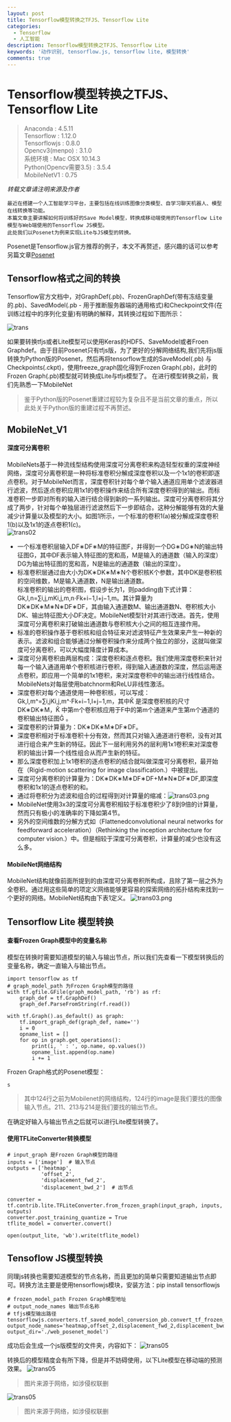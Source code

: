 ```yaml
---
layout: post
title: Tensorflow模型转换之TFJS、Tensorflow Lite
categories:
  - Tensorflow
  - 人工智能
description: Tensorflow模型转换之TFJS、Tensorflow Lite
keywords: '动作识别, tensorflow.js, tensorflow lite, 模型转换'
comments: true
---
```


# Tensorflow模型转换之TFJS、Tensorflow Lite

> Anaconda : 4.5.11  
> Tensorflow : 1.12.0  
> Tensorflowjs : 0.8.0  
> Opencv3\(menpo\) : 3.1.0  
> 系统环境 : Mac OSX 10.14.3  
> Python\(Opencv需要3.5\) : 3.5.4  
> MobileNetV1 : 0.75

_转载文章请注明来源及作者_

```
最近在搭建一个人工智能学习平台，主要包括在线训练图像分类模型、自学习聊天机器人、模型在线转换等功能。  
本篇文章主要讲解如何将训练好的Save Model模型，转换成移动端使用的Tensorflow Lite模型与Web端使用的Tensorflow JS模型。  
此处我们以Posenet为例来实现Lite与JS模型的转换。
```

Posenet是Tensorflow.js官方推荐的例子，本文不再赘述，感兴趣的话可以参考另篇文章[Posenet](http://www.kuture.com.cn/2019/01/24/PoseNet动作识别/)

## Tensorflow格式之间的转换

Tensorflow官方文档中，对GraphDef\(.pb\)、FrozenGraphDef\(带有冻结变量的.pb\)、SavedModel\(.pb - 用于推断服务器端的通用格式\)和Checkpoint文件\(在训练过程中的序列化变量\)有明确的解释，其转换过程如下图所示：

![trans](/images/posts/AI/tranlite01.jpg)

如果要转换tfjs或者Lite模型可以使用Keras的HDF5、SaveModel或者Froen Graphdef。由于目前Posenet只有tfjs版，为了更好的分解网络结构,我们先将js版转换为Python版的Posenet，然后再将tensorflow生成的SaveModel\(.pb\) 与 Checkpoints\(.ckpt\)，使用freeze\_graph固化得到Frozen Graph\(.pb\)，此时的Frozen Graph\(.pb\)模型就可转换成Lite与tfjs模型了。
在进行模型转换之前，我们先熟悉一下MobileNet

> 鉴于Python版的Posenet重建过程较为复杂且不是当前文章的重点，所以此处关于Python版的重建过程不再赘述。

## MobileNet\_V1

#### 深度可分离卷积
MobileNets基于一种流线型结构使用深度可分离卷积来构造轻型权重的深度神经网络，深度可分离卷积是一种将标准卷积分解成深度卷积以及一个1x1的卷积即逐点卷积。对于MobileNet而言，深度卷积针对每个单个输入通道应用单个滤波器进行滤波，然后逐点卷积应用1x1的卷积操作来结合所有深度卷积得到的输出。而标准卷积一步即对所有的输入进行结合得到新的一系列输出。深度可分离卷积将其分成了两步，针对每个单独层进行滤波然后下一步即结合。这种分解能够有效的大量减少计算量以及模型的大小。如图1所示，一个标准的卷积1\(a\)被分解成深度卷积1\(b\)以及1x1的逐点卷积1\(c\)。   
![trans02](/images/posts/AI/trans02.png)

* 一个标准卷积层输入DF∗DF∗M的特征图F，并得到一个DG∗DG∗N的输出特征图G，其中DF表示输入特征图的宽和高，M是输入的通道数（输入的深度）DG为输出特征图的宽和高，N是输出的通道数（输出的深度）。  
* 标准卷积层通过由大小为DK∗DK∗M∗N个卷积核K个参数，其中DK是卷积核的空间维数，M是输入通道数，N是输出通道数。  
标准卷积的输出的卷积图，假设步长为1，则padding由下式计算：Gk,l,n=∑i,j,mKi,j,m,n⋅Fk+i−1,l+j−1,m。其计算量为DK∗DK∗M∗N∗DF∗DF，其由输入通道数M、输出通道数N、卷积核大小DK、输出特征图大小DF决定。MobileNet模型针对其进行改进。首先，使用深度可分离卷积来打破输出通道数与卷积核大小之间的相互连接作用。  
* 标准的卷积操作基于卷积核和组合特征来对滤波特征产生效果来产生一种新的表示。滤波和组合能够通过分解卷积操作来分成两个独立的部分，这就叫做深度可分离卷积，可以大幅度降度计算成本。  
* 深度可分离卷积由两层构成：深度卷积和逐点卷积。我们使用深度卷积来针对每一个输入通道用单个卷积核进行卷积，得到输入通道数的深度，然后运用逐点卷积，即应用一个简单的1x1卷积，来对深度卷积中的输出进行线性结合。MobileNets对每层使用batchnorm和ReLU非线性激活。  
* 深度卷积对每个通道使用一种卷积核，可以写成：Gk,l,m^=∑i,jKi,j,m^⋅Fk+i−1,l+j−1,m，其中K̂ 是深度卷积核的尺寸DK∗DK∗M，K̂ 中第m个卷积核应用于F中的第m个通道来产生第m个通道的卷积输出特征图Ĝ 。  
* 深度卷积的计算量为：DK∗DK∗M∗DF∗DF。  
* 深度卷积相对于标准卷积十分有效，然而其只对输入通道进行卷积，没有对其进行组合来产生新的特征。因此下一层利用另外的层利用1x1卷积来对深度卷积的输出计算一个线性组合从而产生新的特征。  
* 那么深度卷积加上1x1卷积的逐点卷积的结合就叫做深度可分离卷积，最开始在（Rigid-motion scattering for image classification.）中被提出。  
* 深度可分离卷积的计算量为：DK∗DK∗M∗DF∗DF+M∗N∗DF∗DF,即深度卷积和1x1的逐点卷积的和。  
* 通过将卷积分为滤波和组合的过程得到对计算量的缩减：![trans03.png](/images/posts/AI/trans03.png)
* MobileNet使用3x3的深度可分离卷积相较于标准卷积少了8到9倍的计算量，然而只有极小的准确率的下降如第4节。  
* 另外的空间维数的分解方式如（Flattenedconvolutional neural networks for feedforward acceleration）（Rethinking the inception architecture for computer vision.）中。但是相较于深度可分离卷积，计算量的减少也没有这么多。

#### MobileNet网络结构
MobileNet结构就像前面所提到的由深度可分离卷积所构成，且除了第一层之外为全卷积。通过用这些简单的项定义网络能够更容易的探索网络的拓扑结构来找到一个更好的网络。MobileNet结构由下表1定义。
![trans03.png](/images/posts/AI/trans04.png)

## Tensorflow Lite 模型转换
#### 查看Frozen Graph模型中的变量名称
模型在转换时需要知道模型的输入与输出节点，所以我们先查看一下模型转换后的变量名称，确定一直输入与输出节点。

```
import tensorflow as tf
# graph_model_path 为Frozen Graph模型的路径
with tf.gfile.GFile(graph_model_path, 'rb') as rf:
    graph_def = tf.GraphDef()
    graph_def.ParseFromString(rf.read())

with tf.Graph().as_default() as graph:
    tf.import_graph_def(graph_def, name='')
    i = 0
    opname_list = []
    for op in graph.get_operations():
        print(i, ' : ', op.name, op.values())
        opname_list.append(op.name)
        i += 1
```

Frozen Graph格式的Posenet模型：

```
s
```
>其中124行之前为Mobilenet的网络结构，124行的image是我们要找的图像输入节点。211、213与214是我们要找的输出节点。

在确定好输入与输出节点之后就可以进行Lite模型转换了。
#### 使用TFLiteConverter转换模型
```
# input_graph 是Frozen Graph模型的路径
inputs = ['image']  # 输入节点
outputs = ['heatmap',
           'offset_2',
           'displacement_fwd_2',
           'displacement_bwd_2']  # 出节点

converter = tf.contrib.lite.TFLiteConverter.from_frozen_graph(input_graph, inputs, outputs)
converter.post_training_quantize = True
tflite_model = converter.convert()

open(output_lite, 'wb').write(tflite_model)
```
## Tensoflow JS模型转换
同理js转换也需要知道模型的节点名称，而且更加的简单只需要知道输出节点即可。转换方法主要是使用tensorflowjs模块，安装方法：pip install tensorflowjs

```
# frozen_model_path Frozen Graph模型地址
# output_node_names 输出节点名称
# tfjs模型输出路径
tensorflowjs.converters.tf_saved_model_conversion_pb.convert_tf_frozen_model(frozen_model_path='./Frozen_Model.pb',
output_node_names='heatmap,offset_2,displacement_fwd_2,displacement_bwd_2',
output_dir='./web_posenet_model')
```
成功后会生成一个js版模型的文件夹，内容如下：
![trans05](/images/posts/AI/trans05.png)

转换后的模型精度会有所下降，但是并不妨碍使用，以下Lite模型在移动端的预测效果。
![trans05](/images/posts/AI/trans06.png)
> 图片来源于网络，如涉侵权联删

![trans05](/images/posts/AI/trans07.png)
> 图片来源于网络，如涉侵权联删


